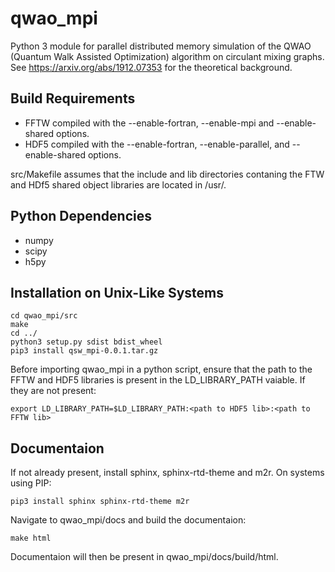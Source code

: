 # qwao_mpi
Python 3 module for parallel distributed memory simulation of the QWAO (Quantum Walk Assisted Optimization) algorithm on circulant mixing graphs. See https://arxiv.org/abs/1912.07353 for the theoretical background.

## Build Requirements

+ FFTW compiled with the --enable-fortran, --enable-mpi and --enable-shared options.
+ HDF5 compiled with the --enable-fortran, --enable-parallel, and --enable-shared options.

src/Makefile assumes that the include and lib directories contaning the FTW and HDf5 shared object libraries are located in /usr/.

## Python Dependencies

+ numpy
+ scipy
+ h5py

## Installation on Unix-Like Systems
    cd qwao_mpi/src
    make
    cd ../
    python3 setup.py sdist bdist_wheel
    pip3 install qsw_mpi-0.0.1.tar.gz

Before importing qwao_mpi in a python script, ensure that the path to the FFTW and HDF5 libraries is present in the LD_LIBRARY_PATH vaiable. If they are not present:

    export LD_LIBRARY_PATH=$LD_LIBRARY_PATH:<path to HDF5 lib>:<path to FFTW lib>

## Documentaion
If not already present, install sphinx, sphinx-rtd-theme and m2r. On systems using PIP:

    pip3 install sphinx sphinx-rtd-theme m2r

Navigate to qwao_mpi/docs and build the documentaion:

    make html

Documentaion will then be present in qwao_mpi/docs/build/html.

